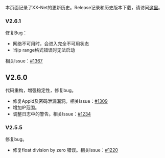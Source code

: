 本页面记录了XX-Net的更新历史。Release记录和历史版本下载，请访问[这里](https://github.com/XX-net/XX-Net/releases)。    

### V2.6.1
修复Bug：
* 网络不可用时，会进入完全不可用状态
* 当ip range格式错误时无法启动

相关Issue：[#1367](https://github.com/XX-net/XX-Net/issues/1367)

## V2.6.0
代码重构，增强稳定性，修复bug。
* 修复Appid及密码泄漏漏洞。相关Issue：[#1309](https://github.com/XX-net/XX-Net/issues/1309)
* 增加IP范围。
* 调整日志中的警告。相关Issue：[#1234](https://github.com/XX-net/XX-Net/issues/1234)

### V2.5.5
修复bug。
* 修复float division by zero 错误。相关Issue：[#1220](https://github.com/XX-net/XX-Net/issues/1220)